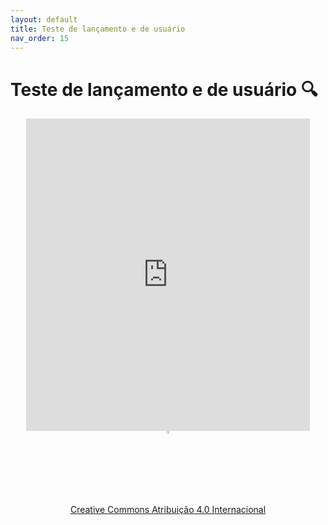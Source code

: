 ```yaml
---
layout: default
title: Teste de lançamento e de usuário
nav_order: 15
---
```


# Teste de lançamento e de usuário 🔍

<center>
<iframe src="https://vvs.rpmhub.dev/usuario/slides/index.html#/" title="Teste de lançamento e usuário" width="90%" height="500" style="border:none;"></iframe>
</center>

<center>
<a href="https://rpmhub.dev" target="blanck"><img src="../imgs/logo.png" alt="Rodrigo Prestes Machado" width="3%" height="3%" border=0 style="border:0; text-decoration:none; outline:none"></a><br/>
<a rel="license" href="http://creativecommons.org/licenses/by/4.0/">Creative Commons Atribuição 4.0 Internacional</a>
</center>